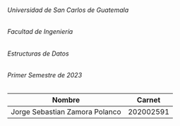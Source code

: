 ###### Universidad de San Carlos de Guatemala
###### Facultad de Ingeniería
###### Estructuras de Datos
###### Primer Semestre de 2023

|Nombre  | Carnet | 
|------------- | -------------|
|Jorge Sebastian Zamora Polanco  | 202002591|

